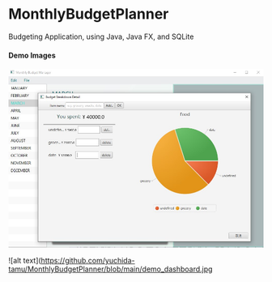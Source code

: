 # MonthlyBudgetPlanner
Budgeting Application, using Java, Java FX, and SQLite

#### Demo Images
![alt text](https://github.com/yuchida-tamu/MonthlyBudgetPlanner/blob/main/demo_chart.jpg?raw=true)


![alt text](https://github.com/yuchida-tamu/MonthlyBudgetPlanner/blob/main/demo_dashboard.jpg
